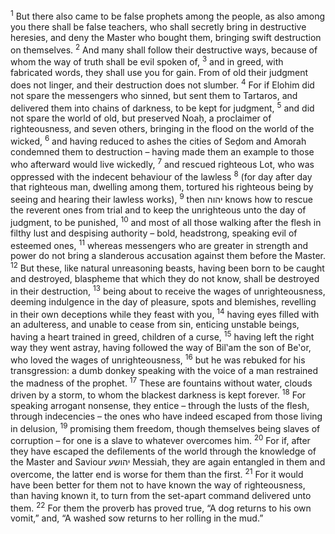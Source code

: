 <sup>1</sup> But there also came to be false prophets among the people, as also among you there shall be false teachers, who shall secretly bring in destructive heresies, and deny the Master who bought them, bringing swift destruction on themselves.
<sup>2</sup> And many shall follow their destructive ways, because of whom the way of truth shall be evil spoken of,
<sup>3</sup> and in greed, with fabricated words, they shall use you for gain. From of old their judgment does not linger, and their destruction does not slumber.
<sup>4</sup> For if Elohim did not spare the messengers who sinned, but sent them to Tartaros, and delivered them into chains of darkness, to be kept for judgment,
<sup>5</sup> and did not spare the world of old, but preserved Noaḥ, a proclaimer of righteousness, and seven others, bringing in the flood on the world of the wicked,
<sup>6</sup> and having reduced to ashes the cities of Seḏom and Amorah condemned them to destruction – having made them an example to those who afterward would live wickedly,
<sup>7</sup> and rescued righteous Lot, who was oppressed with the indecent behaviour of the lawless
<sup>8</sup> (for day after day that righteous man, dwelling among them, tortured his righteous being by seeing and hearing their lawless works),
<sup>9</sup> then יהוה knows how to rescue the reverent ones from trial and to keep the unrighteous unto the day of judgment, to be punished,
<sup>10</sup> and most of all those walking after the flesh in filthy lust and despising authority – bold, headstrong, speaking evil of esteemed ones,
<sup>11</sup> whereas messengers who are greater in strength and power do not bring a slanderous accusation against them before the Master.
<sup>12</sup> But these, like natural unreasoning beasts, having been born to be caught and destroyed, blaspheme that which they do not know, shall be destroyed in their destruction,
<sup>13</sup> being about to receive the wages of unrighteousness, deeming indulgence in the day of pleasure, spots and blemishes, revelling in their own deceptions while they feast with you,
<sup>14</sup> having eyes filled with an adulteress, and unable to cease from sin, enticing unstable beings, having a heart trained in greed, children of a curse,
<sup>15</sup> having left the right way they went astray, having followed the way of Bil‛am the son of Be‛or, who loved the wages of unrighteousness,
<sup>16</sup> but he was rebuked for his transgression: a dumb donkey speaking with the voice of a man restrained the madness of the prophet.
<sup>17</sup> These are fountains without water, clouds driven by a storm, to whom the blackest darkness is kept forever.
<sup>18</sup> For speaking arrogant nonsense, they entice – through the lusts of the flesh, through indecencies – the ones who have indeed escaped from those living in delusion,
<sup>19</sup> promising them freedom, though themselves being slaves of corruption – for one is a slave to whatever overcomes him.
<sup>20</sup> For if, after they have escaped the defilements of the world through the knowledge of the Master and Saviour יהושע Messiah, they are again entangled in them and overcome, the latter end is worse for them than the first.
<sup>21</sup> For it would have been better for them not to have known the way of righteousness, than having known it, to turn from the set-apart command delivered unto them.
<sup>22</sup> For them the proverb has proved true, “A dog returns to his own vomit,” and, “A washed sow returns to her rolling in the mud.”
